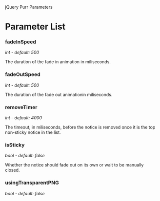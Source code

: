 jQuery Purr Parameters

# Parameter List #

### fadeInSpeed ###
_int - default: 500_

The duration of the fade in animation in miliseconds.

### fadeOutSpeed ###
_int - default: 500_

The duration of the fade out animationin miliseconds.


### removeTimer ###
_int - default: 4000_

The timeout, in miliseconds, before the notice is removed once it is the top non-sticky notice in the list.

### isSticky ###
_bool - default: false_

Whether the notice should fade out on its own or wait to be manually closed.

### usingTransparentPNG ###
_bool - default: false_